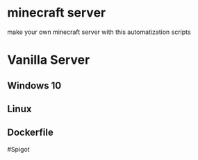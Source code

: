 # minecraft server
 make your own minecraft server with this automatization scripts


# Vanilla Server

## Windows 10

## Linux

## Dockerfile


#Spigot
